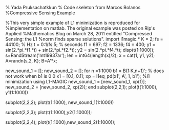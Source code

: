 

% Yada Pruksachatkkun 
% Code skeleton from Marcos Bolanos
%Compressive Sensing Example

%This very simple example of L1 minimization is reproduced for
%implementation on matlab. The original example was posted on Rip's Applied
%Mathematics Blog on March 28, 2011 entitled "Compressed Sensing: the L1
%norm finds sparse solutions". 
import l1magic.*
K = 2;
fs = 44100; % Hz
t = 0:1/fs:5; % seconds
f1 = 697;
f2 = 1336;
f4 = 400;
y1 = sin(2.*pi.*f1.*t) + sin(2.*pi.*f2.*t);
y2 =  sin(2.*pi.*f4.*t);
disp(t(1:1000));
s=RandStream('mt19937ar');
len = int64(length(x)/2);
x = cat(1, y1, y2);
A=randn(s,2, K);
 B=A'*x;
 
 new_sound_1 = [];
 new_sound_2 = [];
 for n =1:1000
    b1 = B(1:K,n+1)'; % does not work when b1 is 0 0
    x1 = [0.1, 0.1];
    xp = l1eq_pd(x1', A', 1, b1');   %l1 minimization using L1-MAGIC
    new_sound_1 = [new_sound_1, xp(1)];
    new_sound_2 = [new_sound_2, xp(2)];
 end
subplot(2,2,1);
plot(t(1:1000), y1(1:1000))

subplot(2,2,2);
plot(t(1:1000), new_sound_1(1:1000))


subplot(2,2,3); 
plot(t(1:1000),y2(1:1000));

subplot(2,2,4); 
plot(t(1:1000),new_sound_2(1:1000));

